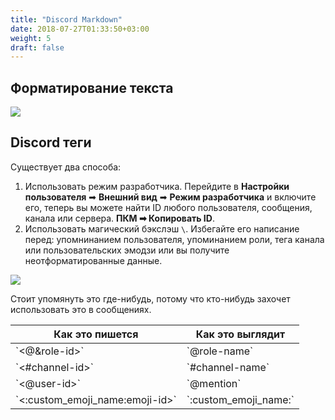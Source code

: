 ```yaml
---
title: "Discord Markdown"
date: 2018-07-27T01:33:50+03:00
weight: 5
draft: false
---
```

## Форматирование текста

![](../img/discord-markdown_1.png)

## Discord теги

Существует два способа:

1. Использовать режим разработчика.  Перейдите в **Настройки пользователя**  ➡ **Внешний вид**  ➡ **Режим разработчика** и включите его, теперь вы можете найти ID любого пользователя, сообщения, канала или сервера.  **ПКМ  ➡ Копировать ID**.
2. Использовать магический бэкслэш  `\`. Избегайте его написание перед: упомнинанием пользователя, упоминанием роли, тега канала или пользовательских эмодзи или вы получите неотформатированные данные.

![](../img/discord-markdown_2.png)

Стоит упомянуть это где-нибудь, потому что кто-нибудь захочет использовать это в сообщениях.

| **Как это пишется** | **Как это выглядит** |
| --- | --- |
| \`&lt;@&role-id&gt;\` | \`@role-name\` |
| \`&lt;\#channel-id&gt;\` | \`\#channel-name\` |
| \`&lt;@user-id&gt;\` | \`@mention\` |
| \`&lt;:custom\_emoji\_name:emoji-id&gt;\` | \`:custom\_emoji\_name:\` |
